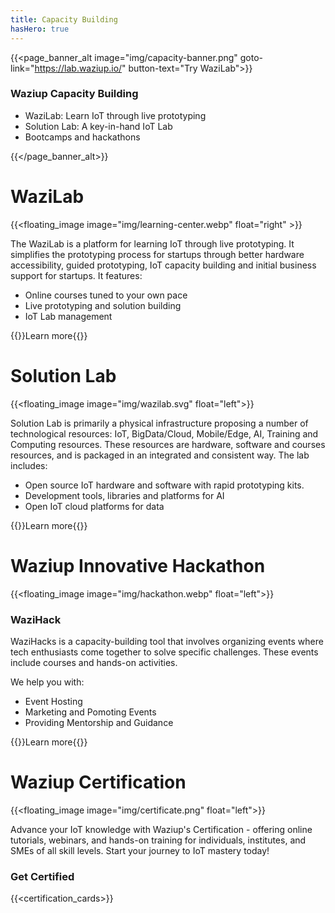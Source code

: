 ```yaml
---
title: Capacity Building
hasHero: true
---
```


{{<page_banner_alt  image="img/capacity-banner.png" goto-link="https://lab.waziup.io/" button-text="Try WaziLab">}}

### Waziup Capacity Building

- WaziLab: Learn IoT through live prototyping 
- Solution Lab: A key-in-hand IoT Lab
- Bootcamps and hackathons

{{</page_banner_alt>}}

WaziLab
=======

{{<floating_image image="img/learning-center.webp" float="right" >}}

The WaziLab is a platform for learning IoT through live prototyping. It simplifies the prototyping process for startups through better hardware accessibility, guided prototyping, IoT capacity building and initial business support for startups. It features:

- Online courses tuned to your own pace
- Live prototyping and solution building
- IoT Lab management

{{<button-learn-more link="learning-center"  color="blm-orange">}}Learn more{{</button-learn-more>}} 

Solution Lab
============

{{<floating_image image="img/wazilab.svg" float="left">}}

Solution Lab is primarily a physical infrastructure proposing a number of technological resources: IoT, BigData/Cloud, Mobile/Edge, AI, Training and Computing resources. These resources are hardware, software and courses resources, and is packaged in an integrated and consistent way. The lab includes:

- Open source IoT hardware and software with rapid prototyping kits.
- Development tools, libraries and platforms for AI
- Open IoT cloud platforms for data 

{{<button-learn-more link="solution-lab"  color="blm-orange">}}Learn more{{</button-learn-more>}} 


Waziup Innovative Hackathon
===========================

{{<floating_image image="img/hackathon.webp" float="left">}}

### WaziHack

WaziHacks is a capacity-building tool that involves organizing events where tech enthusiasts come together to solve specific challenges. These events include courses and hands-on activities.

We help you with:

- Event Hosting
- Marketing and Pomoting Events 
- Providing Mentorship and Guidance

{{<button-learn-more link="wazihack" color="blm-orange" >}}Learn more{{</button-learn-more>}} 

Waziup Certification
====================

{{<floating_image image="img/certificate.png" float="left">}}

Advance your IoT knowledge with Waziup's Certification - offering online tutorials, webinars, and hands-on training for individuals, institutes, and SMEs of all skill levels. Start your journey to IoT mastery today!

### Get Certified

{{<certification_cards>}}

